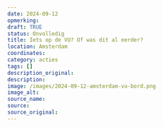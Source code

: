 ```yaml
---
date: 2024-09-12
opmerking: 
draft: TRUE
status: Onvolledig
title: Iets op de VU? Of was dit al eerder?
location: Amsterdam
coordinates: 
category: acties
tags: []
description_original: 
description: 
image: /images/2024-09-12-amsterdam-vu-bord.png
image_alt: 
source_name: 
source: 
source_original: 
---
```

